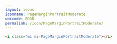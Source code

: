 ```yaml
---
layout: icons
iconname: PageMarginPortraitModerate
unicode: ED3D
permalink: /icon/PageMarginPortraitModerate/
---
```


``` html
<i class="mi mi-PageMarginPortraitModerate"></i>
```
